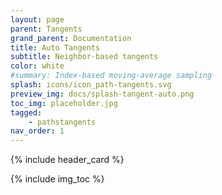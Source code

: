 ```yaml
---
layout: page
parent: Tangents
grand_parent: Documentation
title: Auto Tangents
subtitle: Neighbor-based tangents
color: white
#summary: Index-based moving-average sampling
splash: icons/icon_path-tangents.svg
preview_img: docs/splash-tangent-auto.png
toc_img: placeholder.jpg
tagged: 
    - pathstangents
nav_order: 1
---
```


{% include header_card %}

{% include img_toc %}
